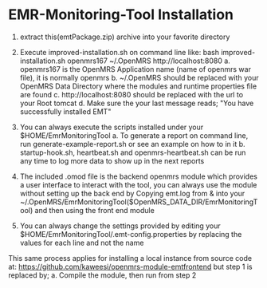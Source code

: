 EMR-Monitoring-Tool Installation
==================================

1. extract this(emtPackage.zip) archive into your favorite directory

2. Execute improved-installation.sh on command line like: bash improved-installation.sh openmrs167 ~/.OpenMRS http://localhost:8080
	a. openmrs167 is the OpenMRS Application name (name of openmrs war file), it is normally openmrs
	b. ~/.OpenMRS should be replaced with your OpenMRS Data Directory where the modules and runtime properties file are found
	c. http://localhost:8080 should be replaced with the url to your Root tomcat
	d. Make sure the your last message reads; "You have successfully installed EMT"
	
3. You can always execute the scripts installed under your $HOME/EmrMonitoringTool
	a. To generate a report on command line, run generate-example-report.sh or see an example on how to in it
	b. startup-hook.sh, heartbeat.sh and openmrs-heartbeat.sh can be run any time to log more data to show up in the next reports
	
4. The included .omod file is the backend openmrs module which provides a user interface to interact with the tool, you can always use the module 
	without setting up the back end by Copying emt.log from & into your ~/.OpenMRS/EmrMonitoringTool($OpenMRS_DATA_DIR/EmrMonitoringTool) and then using the front end module
	
5. You can always change the settings provided by editing your $HOME/EmrMonitoringTool/.emt-config.properties by replacing the values for each line and not the name


This same process applies for installing a local instance from source code at: https://github.com/kaweesi/openmrs-module-emtfrontend but step 1 is replaced by;
 a. Compile the module, then run from step 2



